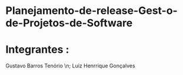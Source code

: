 # Planejamento-de-release-Gest-o-de-Projetos-de-Software

# Integrantes :
Gustavo Barros Tenório \n;
Luiz Henrrique Gonçalves
